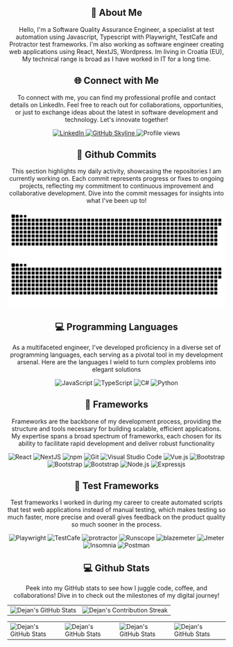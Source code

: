 <div align="center">
    <h2>🚀 About Me</h2>
    <p>Hello, I'm a Software Quality Assurance Engineer, a specialist at test automation using Javascript, Typescript with Playwright, TestCafe and Protractor test frameworks. I'm also working as software engineer creating web applications using React, NextJS, Wordpress. Im living in Croatia (EU), My technical range is broad as I have worked in IT for a long time.</p>
</div>

<div align="center">
<h2 align="center" class="section-heading">🌐 Connect with Me</h2>
<p> To connect with me, you can find my professional profile and contact details on LinkedIn. Feel free to reach out for collaborations, opportunities, or just to exchange ideas about the latest in software development and technology. Let's innovate together! </p>
<div align="center">
  <a href="https://www.linkedin.com/in/dejan-brni%C4%87-75027615/">
    <img src="https://img.shields.io/badge/dejanbrnic-669bbc?style=for-the-badge&logo=linkedin&logoColor=white" alt="LinkedIn"/>
  </a>
<a href="https://github.com/dejo095" target="_blank">
    <img src="https://img.shields.io/badge/View%20on%20GitHub-4f772d.svg?&style=for-the-badge&logo=github&logoColor=white" alt="GitHub Skyline"/>
</a>
<img src="https://komarev.com/ghpvc/?username=dejo095&style=for-the-badge" alt="Profile views" />
</div>

<div align="center">
  <h2>🚀 Github Commits</h2>
    <p>This section highlights my daily activity, showcasing the repositories I am currently working on. Each commit represents progress or fixes to ongoing projects, reflecting my commitment to continuous improvement and collaborative development. Dive into the commit messages for insights into what I've been up to!</p>
  <img src="https://raw.githubusercontent.com/zanepearton/zanepearton/output/github-contribution-grid-snake-dark.svg#gh-dark-mode-only" alt="GitHub Contribution Grid Snake Animation Dark Mode"/>
  <img src="https://raw.githubusercontent.com/zanepearton/zanepearton/output/github-contribution-grid-snake.svg#gh-light-mode-only" alt="GitHub Contribution Grid Snake Animation Light Mode"/>
</div>

<h2 align="center" class="section-heading">💻 Programming Languages</h2>
<p> As a multifaceted engineer, I've developed proficiency in a diverse set of programming languages, each serving as a pivotal tool in my development arsenal. Here are the languages I wield to turn complex problems into elegant solutions</p>
<div align="center">
  <img src="https://img.shields.io/badge/JavaScript-F7DF1E?style=for-the-badge&logo=javascript&logoColor=black" alt="JavaScript"/>
  <img src="https://img.shields.io/badge/Typescript-007396?style=for-the-badge&logo=typescript&logoColor=white" alt="TypeScript"/>
  <img src="https://img.shields.io/badge/Csharp-007396?style=for-the-badge&logo=c&logoColor=white" alt="C#"/>

  <img src="https://img.shields.io/badge/Python-3776AB?style=for-the-badge&logo=python&logoColor=white" alt="Python"/>

</div>

<h2 align="center" class="section-heading">🔧 Frameworks</h2>
<p>Frameworks are the backbone of my development process, providing the structure and tools necessary for building scalable, efficient applications. My expertise spans a broad spectrum of frameworks, each chosen for its ability to facilitate rapid development and deliver robust functionality</p>
<div align="center">
  <img src="https://img.shields.io/badge/React-20232A?style=for-the-badge&logo=react&logoColor=61DAFB" alt="React"/>
  <img src="https://img.shields.io/badge/NextJS-007ACC?style=for-the-badge&logo=next.js&logoColor=white" alt="NextJS"/>
  <img src="https://img.shields.io/badge/npm-CB3837?style=for-the-badge&logo=npm&logoColor=white" alt="npm"/>
  <img src="https://img.shields.io/badge/Git-F05032?style=for-the-badge&logo=git&logoColor=white" alt="Git"/>
  <img src="https://img.shields.io/badge/Visual%20Studio%20Code-007ACC?style=for-the-badge&logo=visualstudiocode&logoColor=white" alt="Visual Studio Code"/>
  <img src="https://img.shields.io/badge/Vue.js-4FC08D?style=for-the-badge&logo=vuedotjs&logoColor=white" alt="Vue.js"/>
  <img src="https://img.shields.io/badge/Bootstrap-7952B3?style=for-the-badge&logo=bootstrap&logoColor=white" alt="Bootstrap"/>
  <img src="https://img.shields.io/badge/tailwindcss-1d3557?style=for-the-badge&logo=tailwindcss&logoColor=white" alt="Bootstrap"/>
  <img src="https://img.shields.io/badge/shadcn-1d3557?style=for-the-badge&logo=shadcnui&logoColor=white" alt="Bootstrap"/>
  <img src="https://img.shields.io/badge/Node.js-339933?style=for-the-badge&logo=nodedotjs&logoColor=white" alt="Node.js"/>
  <img src="https://img.shields.io/badge/express.js-000?style=for-the-badge&logo=express&logoColor=white" alt="Expressjs"/>
</div>

<h2 align="center" class="section-heading">🔧 Test Frameworks</h2>
<p>Test frameworks I worked in during my career to create automated scripts that test web applications instead of manual testing, which makes testing so much faster, more precise and overall gives feedback on the product quality so much sooner in the process.</p>
<div align="center">
  <img src="https://img.shields.io/badge/Playwright-20232A?style=for-the-badge&logo=playwright&logoColor=61DAFB" alt="Playwright"/>
  <img src="https://img.shields.io/badge/TestCafe-007ACC?style=for-the-badge&logo=testcafe&logoColor=white" alt="TestCafe"/>
  <img src="https://img.shields.io/badge/protractor-CB3837?style=for-the-badge&logo=protractor&logoColor=white" alt="protractor"/>
  <img src="https://img.shields.io/badge/runscope-F05032?style=for-the-badge&logo=runscope&logoColor=white" alt="Runscope"/>
  <img src="https://img.shields.io/badge/blazemeter-007ACC?style=for-the-badge&logo=blazemeter&logoColor=white" alt="blazemeter"/>
  <img src="https://img.shields.io/badge/jmeter-ccc?style=for-the-badge&logo=jmeter&logoColor=white" alt="Jmeter"/>
  <img src="https://img.shields.io/badge/insomnia-007396?style=for-the-badge&logo=insomnia&logoColor=white" alt="Insomnia"/>
  <img src="https://img.shields.io/badge/postman-007396?style=for-the-badge&logo=postman&logoColor=white" alt="Postman"/>

</div>

<div align="center">
<h2 align="center" class="section-heading"> 💻 Github Stats</h2>
<p>Peek into my GitHub stats to see how I juggle code, coffee, and collaborations! Dive in to check out the milestones of my digital journey!</p>
 <table align="center" width="100%" height="100%" >
    <tr>
       <td><img style="border: none;" src="https://github-profile-summary-cards.vercel.app/api/cards/profile-details?username=dejo095&theme=github_dark" alt="Dejan's GitHub Stats"/></td>   
       <td><img style="border: none;" src="https://github-readme-streak-stats.herokuapp.com/?user=dejo095&theme=merko" alt="Dejan's Contribution Streak"/></td>
    </tr>
 </table>

 <table align="center" width="100%" height="100%" >
    <tr>
        <td><img style="border: none;" src="https://github-profile-summary-cards.vercel.app/api/cards/stats?username=dejo095&theme=github_dark" alt="Dejan's GitHub Stats"/></td>
        <td><img style="border: none;" src="https://github-profile-summary-cards.vercel.app/api/cards/productive-time?username=dejo095&theme=github_dark&utcOffset=10" alt="Dejan's GitHub Stats"/>
        <td><img style="border: none;" src="https://github-profile-summary-cards.vercel.app/api/cards/repos-per-language?username=dejo095&theme=github_dark" alt="Dejan's GitHub Stats"/></td>
        <td><img style="border: none;" src="https://github-profile-summary-cards.vercel.app/api/cards/most-commit-language?username=dejo095&theme=github_dark" alt="Dejan's GitHub Stats"/></td>
    </tr>
 </table>
</div>

